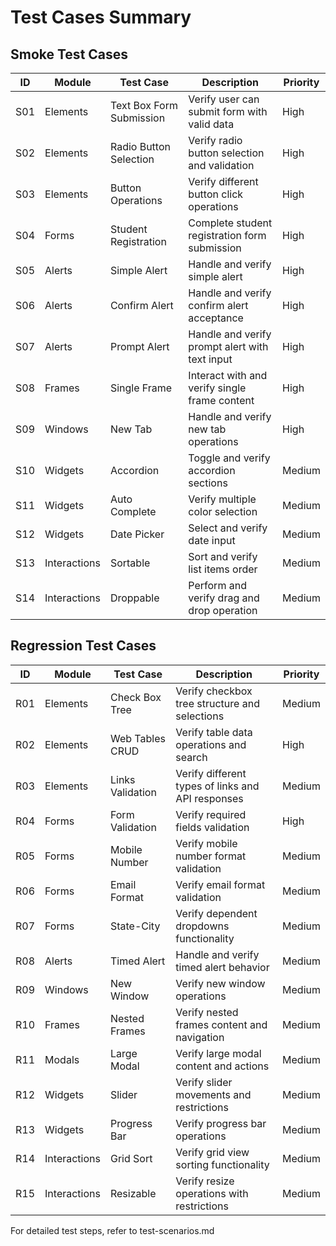 # Test Cases Summary

## Smoke Test Cases

| ID | Module | Test Case | Description | Priority |
|----|--------|-----------|-------------|-----------|
| S01 | Elements | Text Box Form Submission | Verify user can submit form with valid data | High |
| S02 | Elements | Radio Button Selection | Verify radio button selection and validation | High |
| S03 | Elements | Button Operations | Verify different button click operations | High |
| S04 | Forms | Student Registration | Complete student registration form submission | High |
| S05 | Alerts | Simple Alert | Handle and verify simple alert | High |
| S06 | Alerts | Confirm Alert | Handle and verify confirm alert acceptance | High |
| S07 | Alerts | Prompt Alert | Handle and verify prompt alert with text input | High |
| S08 | Frames | Single Frame | Interact with and verify single frame content | High |
| S09 | Windows | New Tab | Handle and verify new tab operations | High |
| S10 | Widgets | Accordion | Toggle and verify accordion sections | Medium |
| S11 | Widgets | Auto Complete | Verify multiple color selection | Medium |
| S12 | Widgets | Date Picker | Select and verify date input | Medium |
| S13 | Interactions | Sortable | Sort and verify list items order | Medium |
| S14 | Interactions | Droppable | Perform and verify drag and drop operation | Medium |

## Regression Test Cases

| ID | Module | Test Case | Description | Priority |
|----|--------|-----------|-------------|-----------|
| R01 | Elements | Check Box Tree | Verify checkbox tree structure and selections | Medium |
| R02 | Elements | Web Tables CRUD | Verify table data operations and search | High |
| R03 | Elements | Links Validation | Verify different types of links and API responses | Medium |
| R04 | Forms | Form Validation | Verify required fields validation | High |
| R05 | Forms | Mobile Number | Verify mobile number format validation | Medium |
| R06 | Forms | Email Format | Verify email format validation | Medium |
| R07 | Forms | State-City | Verify dependent dropdowns functionality | Medium |
| R08 | Alerts | Timed Alert | Handle and verify timed alert behavior | Medium |
| R09 | Windows | New Window | Verify new window operations | Medium |
| R10 | Frames | Nested Frames | Verify nested frames content and navigation | Medium |
| R11 | Modals | Large Modal | Verify large modal content and actions | Medium |
| R12 | Widgets | Slider | Verify slider movements and restrictions | Medium |
| R13 | Widgets | Progress Bar | Verify progress bar operations | Medium |
| R14 | Interactions | Grid Sort | Verify grid view sorting functionality | Medium |
| R15 | Interactions | Resizable | Verify resize operations with restrictions | Medium |

For detailed test steps, refer to test-scenarios.md